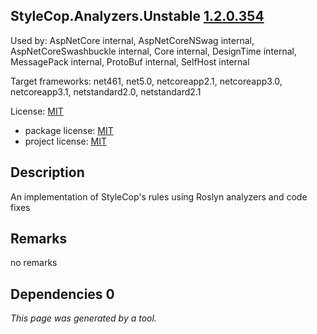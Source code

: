 StyleCop.Analyzers.Unstable [1.2.0.354](https://www.nuget.org/packages/StyleCop.Analyzers.Unstable/1.2.0.354)
--------------------

Used by: AspNetCore internal, AspNetCoreNSwag internal, AspNetCoreSwashbuckle internal, Core internal, DesignTime internal, MessagePack internal, ProtoBuf internal, SelfHost internal

Target frameworks: net461, net5.0, netcoreapp2.1, netcoreapp3.0, netcoreapp3.1, netstandard2.0, netstandard2.1

License: [MIT](../../../../licenses/mit) 

- package license: [MIT](https://licenses.nuget.org/MIT) 
- project license: [MIT](https://github.com/DotNetAnalyzers/StyleCopAnalyzers) 

Description
-----------
An implementation of StyleCop's rules using Roslyn analyzers and code fixes

Remarks
-----------
no remarks


Dependencies 0
-----------


*This page was generated by a tool.*
